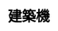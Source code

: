 ---
title: 建築機
layout: fruit_slot/fruit_slot_general
description: 在線免費的建築機遊戲，快來看看你的運氣如何.
js: ["js/game/fruit_slot/building_slot.js"]
css: ["css/game/fruit_slot/fruit_slot.css"]
---